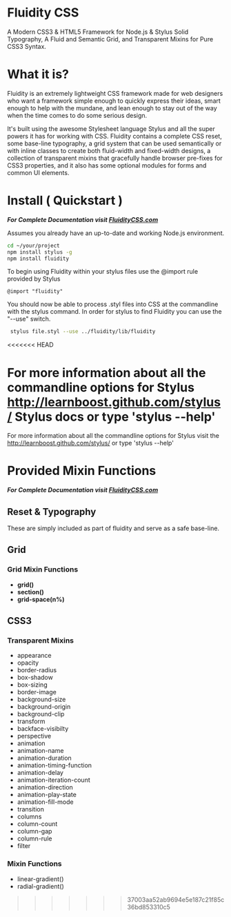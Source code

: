 Fluidity CSS
============
A Modern CSS3 & HTML5 Framework for Node.js & Stylus
Solid Typography, A Fluid and Semantic Grid, and Transparent Mixins for Pure CSS3 Syntax.

What it is?
==========
Fluidity is an extremely lightweight CSS framework made for web designers who want a framework simple enough to quickly express their ideas, smart enough to help with the mundane, and lean enough to stay out of the way when the time comes to do some serious design.

It's built using the awesome Stylesheet language Stylus and all the super powers it has for working with CSS. Fluidity contains a complete CSS reset, some base-line typography, a grid system that can be used semantically or with inline classes to create both fluid-width and fixed-width designs, a collection of transparent mixins that gracefully handle browser pre-fixes for CSS3 properties, and it also has some optional modules for forms and common UI elements.

Install ( Quickstart )
=======
___For Complete Documentation visit [FluidityCSS.com](http://fluiditycss.com/)___

Assumes you already have an up-to-date and working Node.js environment.
~~~ sh
cd ~/your/project
npm install stylus -g
npm install fluidity
~~~

To begin using Fluidity within your stylus files use the @import rule provided by Stylus

~~~
@import "fluidity"
~~~

You should now be able to process .styl files into CSS at the commandline with the stylus command. In order for stylus to find Fluidity you can use the "--use" switch.

~~~ sh
 stylus file.styl --use ../fluidity/lib/fluidity
~~~
<<<<<<< HEAD

For more information about all the commandline options for Stylus http://learnboost.github.com/stylus/ Stylus docs or type 'stylus --help'
=======

For more information about all the commandline options for Stylus visit the http://learnboost.github.com/stylus/ or type 'stylus --help'

# Provided Mixin Functions
___For Complete Documentation visit [FluidityCSS.com](http://fluiditycss.com/)___

## Reset & Typography
 These are simply included as part of fluidity and serve as a safe base-line.

## Grid
### Grid Mixin Functions
 * __grid()__
 * __section()__
 * __grid-space(n%)__

## CSS3
### Transparent Mixins
* appearance
* opacity
* border-radius
* box-shadow
* box-sizing
* border-image
* background-size
* background-origin
* background-clip
* transform
* backface-visibilty
* perspective
* animation
* animation-name
* animation-duration
* animation-timing-function
* animation-delay
* animation-iteration-count
* animation-direction
* animation-play-state
* animation-fill-mode
* transition
* columns
* column-count
* column-gap
* column-rule
* filter

### Mixin Functions

* linear-gradient()
* radial-gradient() 
>>>>>>> 37003aa52ab9694e5e187c21f85c36bd853310c5
